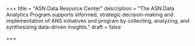+++
title = "ASN Data Resource Center"
description = "The ASN Data Analytics Program supports informed, strategic decision-making and implementation of ANS initiatives and program by collecting, analyzing, and synthesizing data-driven insights."
draft = false

+++
